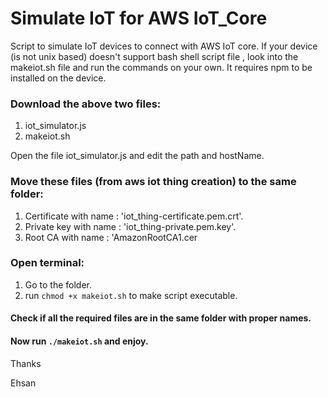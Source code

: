 # Simulate IoT for AWS IoT_Core
Script to simulate IoT devices to connect with AWS IoT core.
If your device (is not unix based) doesn't support bash shell script file , look into the makeiot.sh file and run the commands on your own.
It requires npm to be installed on the device.

### Download the above two files:
  1. iot_simulator.js
  2. makeiot.sh

Open the file iot_simulator.js and edit the path and hostName.
### Move these files (from aws iot thing creation) to the same folder:
  1. Certificate with name : 'iot_thing-certificate.pem.crt'.
  2. Private key with name : 'iot_thing-private.pem.key'.
  3. Root CA with name : 'AmazonRootCA1.cer


### Open terminal:
  1. Go to the folder.
  2. run ```chmod +x makeiot.sh``` to make script executable.

#### Check if all the required files are in the same folder with proper names.
#### Now run ```./makeiot.sh``` and enjoy.

Thanks

Ehsan
